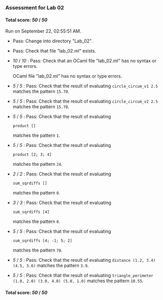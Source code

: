 ### Assessment for Lab 02

#### Total score: _50_ / _50_

Run on September 22, 02:55:51 AM.

+ Pass: Change into directory "Lab_02".

+ Pass: Check that file "lab_02.ml" exists.

+  _10_ / _10_ : Pass: Check that an OCaml file "lab_02.ml" has no syntax or type errors.

    OCaml file "lab_02.ml" has no syntax or type errors.



+  _5_ / _5_ : Pass: Check that the result of evaluating `circle_circum_v1 2.5` matches the pattern `15.70`.

   



+  _5_ / _5_ : Pass: Check that the result of evaluating `circle_circum_v2 2.5` matches the pattern `15.70`.

   



+  _5_ / _5_ : Pass: 
Check that the result of evaluating
   ```
   product []
   ```
   matches the pattern `1`.

   




+  _5_ / _5_ : Pass: 
Check that the result of evaluating
   ```
   product [2; 3; 4]
   ```
   matches the pattern `24`.

   




+  _2_ / _2_ : Pass: 
Check that the result of evaluating
   ```
   sum_sqrdiffs []
   ```
   matches the pattern `0`.

   




+  _3_ / _3_ : Pass: 
Check that the result of evaluating
   ```
   sum_sqrdiffs [4]
   ```
   matches the pattern `0`.

   




+  _5_ / _5_ : Pass: 
Check that the result of evaluating
   ```
   sum_sqrdiffs [4; -1; 5; 2]
   ```
   matches the pattern `70`.

   




+  _5_ / _5_ : Pass: Check that the result of evaluating `distance (1.2, 3.4) (4.5, 5.6)` matches the pattern `3.9`.

   



+  _5_ / _5_ : Pass: Check that the result of evaluating `triangle_perimeter (1.0, 2.0) (3.0, 4.0) (5.0, 1.0)` matches the pattern `10.55`.

   



#### Total score: _50_ / _50_

